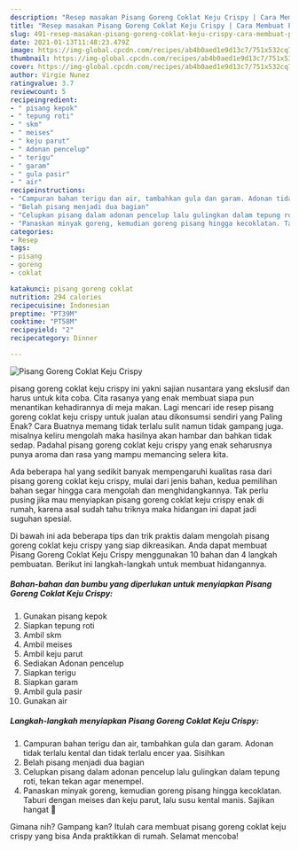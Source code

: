 ```yaml
---
description: "Resep masakan Pisang Goreng Coklat Keju Crispy | Cara Membuat Pisang Goreng Coklat Keju Crispy Yang Sedap"
title: "Resep masakan Pisang Goreng Coklat Keju Crispy | Cara Membuat Pisang Goreng Coklat Keju Crispy Yang Sedap"
slug: 491-resep-masakan-pisang-goreng-coklat-keju-crispy-cara-membuat-pisang-goreng-coklat-keju-crispy-yang-sedap
date: 2021-01-13T11:48:23.479Z
image: https://img-global.cpcdn.com/recipes/ab4b0aed1e9d13c7/751x532cq70/pisang-goreng-coklat-keju-crispy-foto-resep-utama.jpg
thumbnail: https://img-global.cpcdn.com/recipes/ab4b0aed1e9d13c7/751x532cq70/pisang-goreng-coklat-keju-crispy-foto-resep-utama.jpg
cover: https://img-global.cpcdn.com/recipes/ab4b0aed1e9d13c7/751x532cq70/pisang-goreng-coklat-keju-crispy-foto-resep-utama.jpg
author: Virgie Nunez
ratingvalue: 3.7
reviewcount: 5
recipeingredient:
- " pisang kepok"
- " tepung roti"
- " skm"
- " meises"
- " keju parut"
- " Adonan pencelup"
- " terigu"
- " garam"
- " gula pasir"
- " air"
recipeinstructions:
- "Campuran bahan terigu dan air, tambahkan gula dan garam. Adonan tidak terlalu kental dan tidak terlalu encer yaa. Sisihkan"
- "Belah pisang menjadi dua bagian"
- "Celupkan pisang dalam adonan pencelup lalu gulingkan dalam tepung roti, tekan tekan agar menempel."
- "Panaskan minyak goreng, kemudian goreng pisang hingga kecoklatan. Taburi dengan meises dan keju parut, lalu susu kental manis. Sajikan hangat 🥰"
categories:
- Resep
tags:
- pisang
- goreng
- coklat

katakunci: pisang goreng coklat 
nutrition: 294 calories
recipecuisine: Indonesian
preptime: "PT39M"
cooktime: "PT58M"
recipeyield: "2"
recipecategory: Dinner

---
```



![Pisang Goreng Coklat Keju Crispy](https://img-global.cpcdn.com/recipes/ab4b0aed1e9d13c7/751x532cq70/pisang-goreng-coklat-keju-crispy-foto-resep-utama.jpg)


pisang goreng coklat keju crispy ini yakni sajian nusantara yang ekslusif dan harus untuk kita coba. Cita rasanya yang enak membuat siapa pun menantikan kehadirannya di meja makan.
Lagi mencari ide resep pisang goreng coklat keju crispy untuk jualan atau dikonsumsi sendiri yang Paling Enak? Cara Buatnya memang tidak terlalu sulit namun tidak gampang juga. misalnya keliru mengolah maka hasilnya akan hambar dan bahkan tidak sedap. Padahal pisang goreng coklat keju crispy yang enak seharusnya punya aroma dan rasa yang mampu memancing selera kita.



Ada beberapa hal yang sedikit banyak mempengaruhi kualitas rasa dari pisang goreng coklat keju crispy, mulai dari jenis bahan, kedua pemilihan bahan segar hingga cara mengolah dan menghidangkannya. Tak perlu pusing jika mau menyiapkan pisang goreng coklat keju crispy enak di rumah, karena asal sudah tahu triknya maka hidangan ini dapat jadi suguhan spesial.


Di bawah ini ada beberapa tips dan trik praktis dalam mengolah pisang goreng coklat keju crispy yang siap dikreasikan. Anda dapat membuat Pisang Goreng Coklat Keju Crispy menggunakan 10 bahan dan 4 langkah pembuatan. Berikut ini langkah-langkah untuk membuat hidangannya.

<!--inarticleads1-->

##### Bahan-bahan dan bumbu yang diperlukan untuk menyiapkan Pisang Goreng Coklat Keju Crispy:

1. Gunakan  pisang kepok
1. Siapkan  tepung roti
1. Ambil  skm
1. Ambil  meises
1. Ambil  keju parut
1. Sediakan  Adonan pencelup
1. Siapkan  terigu
1. Siapkan  garam
1. Ambil  gula pasir
1. Gunakan  air




<!--inarticleads2-->

##### Langkah-langkah menyiapkan Pisang Goreng Coklat Keju Crispy:

1. Campuran bahan terigu dan air, tambahkan gula dan garam. Adonan tidak terlalu kental dan tidak terlalu encer yaa. Sisihkan
1. Belah pisang menjadi dua bagian
1. Celupkan pisang dalam adonan pencelup lalu gulingkan dalam tepung roti, tekan tekan agar menempel.
1. Panaskan minyak goreng, kemudian goreng pisang hingga kecoklatan. Taburi dengan meises dan keju parut, lalu susu kental manis. Sajikan hangat 🥰




Gimana nih? Gampang kan? Itulah cara membuat pisang goreng coklat keju crispy yang bisa Anda praktikkan di rumah. Selamat mencoba!
